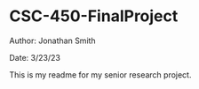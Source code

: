 # CSC-450-FinalProject
Author: Jonathan Smith

Date: 3/23/23


This is my readme for my senior research project.
